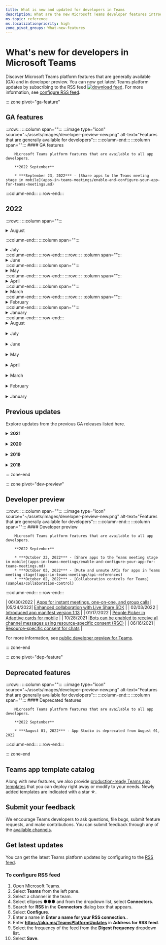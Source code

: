 ```yaml
---
title: What is new and updated for developers in Teams
description: What are the new Microsoft Teams developer features introduced and updates to existing features.
ms.topic: reference
ms.localizationpriority: high
zone_pivot_groups: What-new-features
---
```


# What's new for developers in Microsoft Teams

Discover Microsoft Teams platform features that are generally available (GA) and in developer preview. You can now get latest Teams platform updates by subscribing to the RSS feed [![download feed](~/assets/images/RSSfeeds.png)](https://aka.ms/TeamsPlatformUpdates). For more information, see [configure RSS feed](#get-latest-updates).

::: zone pivot="ga-feature"

## GA features

:::row:::
   :::column span="":::
      :::image type="icon" source="~/assets/images/developer-preview-new.png" alt-text="Features that are generally available for developers":::
   :::column-end:::
   :::column span="":::
      #### GA features

        Microsoft Teams platform features that are available to all app developers.

        **2022 September**

        * ***September 23, 2022*** - [Share apps to the Teams meeting stage in mobile](apps-in-teams-meetings/enable-and-configure-your-app-for-teams-meetings.md)

   :::column-end:::
:::row-end:::

## 2022

:::row:::
:::column span="":::

<details><summary> August </summary>

| **Date** | **Update** |
|-----|-----|
| 08/09/2022 | [Introduced Teams Toolkit for Visual Studio 2022.](toolkit/teams-toolkit-overview-visual-studio.md) |
| 08/03/2022 | [Share to Teams from personal app or tab](concepts/build-and-test/share-to-teams-from-personal-app-or-tab.md) |
| 08/03/2022 | [Added feature for retrieving meeting transcripts in the post-meeting scenario.](graph-api/meeting-transcripts/overview-transcripts.md) |
| 08/03/2022 | [Link unfurling for share to teams from web apps](concepts/build-and-test/share-to-teams-from-web-apps.md) |
| 08/01/2021| [Notice: Developer Portal is now GA and App Studio is deprecated from August, 01, 2022.](concepts/build-and-test/teams-developer-portal.md) |

</details>

:::column-end:::
:::column span="":::
<details><summary> July </summary>

| **Date** | **Update** |
|-----|-----|
| 07/28/2022 | [Add the Teams display picture and people card for in-meeting notification](apps-in-teams-meetings/enable-and-configure-your-app-for-teams-meetings.md#in-meeting-notification)|
| 07/28/2022 | [Build shared channels in Teams](concepts/build-and-test/Shared-channels.md) |
| 07/28/2022| [Introduced app manifest v1.14](resources/schema/manifest-schema.md)|
| 07/26/2022| [Suggested actions for bots](bots/how-to/conversations/conversation-messages.md#send-suggested-actions)|
| 07/21/2022 | [Introduced step by step guide to send activity feed notifications](sbs-graphactivity-feedbroadcast.yml) |
| 07/08/2022| [Updates to send channel ID selected by user during app installation to bots via conversation and installation update events](bots/how-to/conversations/subscribe-to-conversation-events.md) |

</details>
:::column-end:::
:::row-end:::
:::row:::
:::column span="":::
<details><summary> June </summary></details>
:::column-end:::
:::column span="":::
<details><summary> May </summary></details>
:::column-end:::
:::row-end:::
:::row:::
:::column span="":::
<details><summary> April </summary></details>
:::column-end:::
:::column span="":::
<details><summary> March </summary></details>
:::column-end:::
:::row-end:::
:::row:::
:::column span="":::
<details><summary> February </summary></details>
:::column-end:::
:::column span="":::
<details><summary> January </summary></details>
:::column-end:::
:::row-end:::

</br>
<details><summary> August </summary>

| **Date** | **Update** |
|-----|-----|
| 08/09/2022 | [Introduced Teams Toolkit for Visual Studio 2022.](toolkit/teams-toolkit-overview-visual-studio.md) |
| 08/03/2022 | [Share to Teams from personal app or tab](concepts/build-and-test/share-to-teams-from-personal-app-or-tab.md) |
| 08/03/2022 | [Added feature for retrieving meeting transcripts in the post-meeting scenario.](graph-api/meeting-transcripts/overview-transcripts.md) |
| 08/03/2022 | [Link unfurling for share to teams from web apps](concepts/build-and-test/share-to-teams-from-web-apps.md) |
| 08/01/2021| [Notice: Developer Portal is now GA and App Studio is deprecated from August, 01, 2022.](concepts/build-and-test/teams-developer-portal.md) |

</details>
</br>
<details><summary> July </summary>

| **Date** | **Update** |
|-----|-----|
| 07/28/2022 | [Add the Teams display picture and people card for in-meeting notification](apps-in-teams-meetings/enable-and-configure-your-app-for-teams-meetings.md#in-meeting-notification)|
| 07/28/2022 | [Build shared channels in Teams](concepts/build-and-test/Shared-channels.md) |
| 07/28/2022| [Introduced app manifest v1.14](resources/schema/manifest-schema.md)|
| 07/26/2022| [Suggested actions for bots](bots/how-to/conversations/conversation-messages.md#send-suggested-actions)|
| 07/21/2022 | [Introduced step by step guide to send activity feed notifications](sbs-graphactivity-feedbroadcast.yml) |
| 07/08/2022| [Updates to send channel ID selected by user during app installation to bots via conversation and installation update events](bots/how-to/conversations/subscribe-to-conversation-events.md) |

</details>
</br>
<details><summary> June </summary>

| **Date** | **Update** |
|-----|-----|
| 06/16/2022 | [Updated media capabilities to support desktop and mobile](concepts/device-capabilities/media-capabilities.md)|
| 06/08/2022 | [Optional card feedback for success message](~/bots/how-to/conversations/conversation-messages.md#form-completion-feedback)|
| 06/03/2022 | [Updated Add authentication module for enabling SSO for tab app with new structure and procedures](tabs/how-to/authentication/tab-sso-overview.md) |

</details>
</br>
<details><summary> May </summary>

| **Date** | **Update** |
|-----|-----|
| 05/24/2022 | [Additional tips for rapid approval to publish your app linked to a SaaS offer](~/concepts/deploy-and-publish/appsource/publish.md#additional-tips-for-rapid-approval-to-publish-your-app-linked-to-a-saas-offer) |
| 05/24/2022 | [Submit your Outlook- and Office-enabled apps to the Teams store](m365-apps/overview.md) |
| 05/24/2022 | [App guidance and what's new in TeamsJS version 2.0.0](tabs/how-to/using-teams-client-sdk.md)|
| 05/24/2022 | [Teams Toolkit version 4.0.0 for Visual Studio Code is now GA](toolkit/teams-toolkit-fundamentals.md) |
| 05/24/2022 | [Introduced app manifest version 1.13](resources/schema/manifest-schema.md) |
| 5/24/2022| [Bots and Message extensions in GCC and GCCH](concepts/app-fundamentals-overview.md#government-community-cloud)|

</details>
</br>
<details><summary> April </summary>

| **Date** | **Update** |
|-----|-----|
|04/26/2022| [Uninstall behavior for personal app with bot](bots/how-to/conversations/subscribe-to-conversation-events.md#uninstall-behavior-for-personal-app-with-bot) |
| 04/22/2022 | [Test preview for monetized apps](concepts/deploy-and-publish/appsource/prepare/test-preview-for-monetized-apps.md) |
| 04/22/2022 | [In-app purchase flow for monetization of apps](concepts/deploy-and-publish/appsource/prepare/in-app-purchase-flow.md) |
| 04/28/2022 | [Common reasons for app validation failure](concepts/deploy-and-publish/appsource/common-reasons-for-app-validation-failure.md) |
| 04/20/2022 | [Set up CI/CD pipelines](toolkit/use-CICD-template.md) |
| 04/19/2022 | [Upload your app in Microsoft Teams](concepts/deploy-and-publish/apps-upload.md) |
| 04/01/2022 | [Introduced step-by-step guide to create Teams conversational bot](sbs-teams-conversation-bot.yml)|

</details>
</br>
<details><summary> March </summary>

| **Date** | **Update** |
|-----|-----|
| 03/30/2022 | [Updated the Get started module with Blazor app using tabs and bots](sbs-gs-blazorupdate.yml)|
|03/30/2022|[Device permissions for the browser](concepts/device-capabilities/browser-device-permissions.md) |
| 03/29/2022 |[Integrate People Picker](concepts/device-capabilities/people-picker-capability.md) |
| 03/23/2022 | [Introduced step-by-step guide to unfurl links in Teams using bot](sbs-botbuilder-linkunfurling.yml) |
| 03/22/2022 | [Added information on debug process](toolkit/debug-local.md)|
| 03/14/2022 | [Introduced step-by-step guide to build and test a connector in Microsoft Teams](sbs-teams-connectors.yml) |
| 03/10/2022 | [Added information on Moodle LMS and Microsoft 365 plugins](resources/moodle-overview.md) |
| 03/03/2022 | [How to add authentication using external OAuth provider](tabs/how-to/authentication/auth-oauth-provider.md)|

</details>
</br>
<details><summary> February </summary>

| **Date** | **Update** |
|-----|-----|
| 02/25/2022 | [Introduced step-by-step guide to invoke task modules in Teams](sbs-botbuilder-taskmodule.yml)|
| 02/24/2022| [Introduced step-by-step guide to build action based message extension](sbs-meetingextension-action.yml) |
| 02/24/2022 | [Introduced step-by-step guide to build search based message extension](sbs-messagingextension-searchcommand.yml) |
| 02/24/2022 | [Introduced step-by-step guide to create Outgoing Webhooks](sbs-outgoing-webhooks.yml) |
| 02/23/2022 | [Microsoft Teams store ranking parameters](concepts/deploy-and-publish/appsource/post-publish/teams-store-ranking-parameters.md)|
| 02/18/2022 | [Introduced extensive Glossary for the Microsoft Teams Developer Documentation to help you find the definition about a term quickly](~/get-started/glossary.md) |
| 02/18/2022 | [Updated the Overview module for mapping Teams app to organizational goals, user story, and exploring Teams app features](overview.md) |
| 02/18/2022 | [Updated the App fundamentals module to Plan your app to include mapping use cases to Teams features, and app planning checklist](~/concepts/app-fundamentals-overview.md) |
| 02/17/2022 | [What to expect after you submit your app?](concepts/deploy-and-publish/appsource/publish.md)|
| 02/15/2022 | [Introduced step-by-step guide how to upload files to Teams from a bot](sbs-file-handling-in-bot.yml) |
| 02/11/2022 | [Shared meeting stage](apps-in-teams-meetings/enable-and-configure-your-app-for-teams-meetings.md#shared-meeting-stage)|
| 02/08/2022 | [Introduced step-by-step guide to create Calling and Meeting bot](sbs-calling-and-meeting.yml)|
| 02/02/2022 | [Introduced app manifest version 1.12](resources/schema/manifest-schema.md) |

</details>
</br>
<details><summary> January </summary>

| **Date** | **Update** |
|-----|-----|
| 01/25/2022 | [Send real-time captions API](apps-in-teams-meetings/API-references.md#send-real-time-captions-api) |
| 01/19/2022 | [Adaptive Cards form completion feedback](bots/how-to/conversations/conversation-messages.md#form-completion-feedback) |
| 01/17/2022 | [People Picker in Adaptive cards for desktop](task-modules-and-cards/cards/people-picker.md) |

</details>

## Previous updates

Explore updates from the previous GA releases listed here.
</br>
<details>
<summary><b>2021</b></summary>

| **Date** | **Update** | **Find here** |
| -------- | --------- | ----------------|
|12/24/2021| Introduced step-by-step guide to grant Tab device permissions | App fundamentals > Device capabilities > [Step-by-step guide to grant Tab device permissions](sbs-tab-device-permissions.yml) |
|12/23/2021| Introduced step-by-step guide to create Tabs with Adaptive Cards| Add authentication > Tabs > Use SSO authentication > [Step-by-step guide to create Tabs with Adaptive Cards](sbs-tab-with-adaptive-cards.yml) |
|12/21/2021 | Updated the Get started JavaScript, C#, and Node.js modules for Teams Toolkit 3.0.0 | • Get started > [Build your first app with JavaScript](sbs-gs-javascript.yml) <br> • Get started > [Build your first app with C# or .NET](sbs-gs-csharp.yml) <br> • Get started> [Build your first app with Node.js](sbs-gs-nodejs.yml) |
|12/20/2021| Introduced step-by-step guide for tabs and message extensions with Single sign-on (SSO) | Add authentication > Tabs > Use SSO authentication > [Step-by-step guide with SSO for tabs and message extensions](sbs-tabs-and-messaging-extensions-with-SSO.yml)|
|12/20/2021| Introduced step-by-step guide to create meeting content bubble | Build apps for Teams meetings > Enable and configure apps for meetings > [Step-by-step guide to create meeting content bubble](sbs-meeting-content-bubble.yml) |
|12/09/2021| Introduced step-by-step guide to meeting stage view | Build apps for Teams meetings > Enable and configure apps for meetings > [Step-by-step guide to create meetings stage view](sbs-meetings-stage-view.yml)|
|12/13/2021 | Introduced guidelines for app linked to SaaS offer | Distribute your app > Publish to the Teams store > Review store validation guidelines > [Guidelines for apps linked to SaaS offer](concepts/deploy-and-publish/appsource/prepare/teams-store-validation-guidelines.md#apps-linked-to-saas-offer)|
|12/09/2021| Introduced step-by-step guide to create meeting sidepanel | Build apps for Teams meetings > Enable and configure apps for meetings > [Step-by-step guide to create meeting sidepanel in Teams](sbs-meetings-sidepanel.yml)|
|12/01/2021 | Introduced new store icon | • Design your app > App capabilities > [Designing your personal app for Microsoft Teams](concepts/design/personal-apps.md)</br> • Design your app > UI components > [Designing your Microsoft Teams app with advanced UI components](concepts/design/design-teams-app-advanced-ui-components.md) |
|11/24/2021| Introduced step-by-step guide to generate meeting token | Build apps for Teams meetings > Enable and configure apps for meetings > [Step-by-step guide to create meeting token in Teams](sbs-meeting-token-generator.yml)|
|11/17/2021| Updated Microsoft Teams store validation guidelines|[Store validation guidelines](~/concepts/deploy-and-publish/appsource/prepare/teams-store-validation-guidelines.md)|
|11/17/2021| Static and dynamic typeahead search for desktop and mobile users | • Build cards and task modules > Build cards > [Typeahead search in Adaptive Cards](task-modules-and-cards/cards/dynamic-search.md) </br> • Build cards and task modules > Build cards > Overview >  [Type-ahead search in Adaptive Cards](task-modules-and-cards/what-are-cards.md#type-ahead-search-in-adaptive-cards) </br> • Build cards and task modules > Overview > [Cards and task modules](task-modules-and-cards/cards-and-task-modules.md)|
|11/13/2021| Bots can be enabled to receive all channel messages using resource-specific consent (RSC) | • Build bots > Bot conversations > Messages in bot conversations > [Receive all channel messages with RSC](~/bots/how-to/conversations/channel-messages-with-rsc.md) </br> • Build bots > Bot conversations > [Bot conversation overview](~/bots/how-to/conversations/conversation-basics.md) </br> • Build bots > Bot conversations > [Channel and group conversations](~/bots/how-to/conversations/channel-and-group-conversations.md) |
|10/28/2021| Monetize your Teams app with a transactable SaaS offer | Distribute your app > Publish to the Teams store > [Include a SaaS offer with your Teams app](~/concepts/deploy-and-publish/appsource/prepare/include-saas-offer.md) |
|10/25/2021| Updated Get started module for Microsoft Teams Developer Documentation with new structure and procedures in a step-by-step guide | Get started > [Get started with your first Teams app](get-started/get-started-overview.md) |
|10/20/2021| Meeting stage is now available in GA | Build apps for Teams meetings > [Enable and configure your apps for Teams meetings](apps-in-teams-meetings/enable-and-configure-your-app-for-teams-meetings.md) |
|10/20/2021| Meeting Details API and real-time Teams meeting events | Build apps for Teams meetings > [Get meeting details API](apps-in-teams-meetings/API-references.md#get-meeting-details-api) |
|10/18/2021| Tabs link unfurling and stage view | Build tabs > [Tabs link unfurling and stage view](tabs/tabs-link-unfurling.md) |
|10/08/2021| New best practices for designing Adaptive Cards | Design your app > UI components > [Designing Adaptive Cards for your Teams app](task-modules-and-cards/cards/design-effective-cards.md) |
|10/05/2021| Hide Teams app until Admin allows to un-hide the app | Design your app > [Block apps by default for users until an admin approves](concepts/design/enable-app-customization.md#block-apps-by-default-for-users-until-an-admin-approves) |
|10/05/2021| Plan your apps for Teams mobile | App fundamentals > [Plan responsive tabs for Teams mobile](concepts/design/plan-responsive-tabs-for-teams-mobile.md) |
|10/04/2021| New Developer Portal for Teams introduced for managing your Teams apps | Tools and SDK > [Developer Portal for Teams](concepts/build-and-test/teams-developer-portal.md) |
|09/21/2021|Teams supports Azure AD Object ID and UPN in user mention for bots and Incoming Webhooks | • Build cards and task modules > Build cards > [Azure AD Object ID and UPN in user mention](task-modules-and-cards/what-are-cards.md#support-for-azure-ad-object-id-and-upn-in-user-mention) </br> • Build cards and task modules > Build cards > [Cards- Overview](task-modules-and-cards/cards/cards-format.md#format-cards-with-markdown) |
|08/16/2021| Support for input validation on Adaptive Cards (v1.3 for all capabilities) and Universal Actions (v1.4 for bot sent cards) | • Adaptive cards > Authoring cards > [Input validation](/adaptive-cards/authoring-cards/input-validation)</br> • Build cards and task modules > Build cards > Universal actions for adaptive cards > [Universal Actions for Adaptive Cards v1.4](task-modules-and-cards/cards/universal-actions-for-adaptive-cards/overview.md) |
|08/30/2021| Custom Together Mode scenes feature combines participants into a single virtual scene and places their video streams in pre-determined seats | Build apps for Teams meetings > [Custom Together Mode scenes](~/apps-in-teams-meetings/teams-together-mode.md) |
|08/25/2021| Introduced step-by-step guide to create a Teams bot with Single sign-on (SSO) | Add authentication > Bots > [Step-by-step guide to create Teams bot with SSO](sbs-bots-with-sso.yml) |
|08/19/2021| Installation update event received when you install a bot to a conversation thread | Build bots > Bot conversations > [Installation update event](bots/how-to/conversations/subscribe-to-conversation-events.md#installation-update-event) |
|08/12/2021|Build tabs with Adaptive Cards| Build tabs > [Build tabs with Adaptive Cards](tabs/how-to/build-adaptive-card-tabs.md) |
|08/04/2021|Tabs will no longer have margins surrounding their experiences | Build tabs > [Removing tab margins](resources/removing-tab-margins.md) |
|07/08/2021|Teams mobile adds support for apps in meetings | Build apps for Teams meetings > [Meeting app extensibility](apps-in-teams-meetings/meeting-app-extensibility.md) |
|06/28/2021|Integrate People Picker capability | Integrate with Teams > [Integrate People Picker capability](concepts/device-capabilities/people-picker-capability.md) |  
|06/25/2021| Introduced step-by-step guide to send proactive messages | Build bots > Bot conversation > Proactive messages > [Step-by-step guide to send proactive messages](sbs-send-proactive.yml) |
|06/09/2021| Stage view for images in Adaptive Cards with `allowExpand` attribute | Build cards and task modules > Build cards > [Stage view for images in Adaptive Cards](task-modules-and-cards/cards/cards-format.md#stage-view-for-images-in-adaptive-cards) |
|05/31/2021| Conversational tabs | Build tabs > [Start and continue conversations about content in your tabs](~/tabs/how-to/conversational-tabs.md) |
|05/24/2021| Updated Teams app design guidelines with mobile patterns | Design your app > [Designing your Teams app](~/concepts/design/design-teams-app-overview.md) |
|05/13/2021| Added information on mConnect and Skooler | Integrate with Teams > Moodle LMS > [Moodle learning management system](resources/moodle-overview.md)|
|05/10/2021| App manifest v1.10 released | App manifest > [Manifest schema](resources/schema/manifest-schema.md) |
|05/10/2021| New app customization feature | Design your app > [Enable orgs to customize your app](concepts/design/enable-app-customization.md) |
|05/07/2021| Deep links for audio and video calls in chat | Integrate with Teams > [Deep links](concepts/build-and-test/deep-links.md#navigate-to-an-audio-or-audio-video-call) |
|04/30/2021|New guidance on how to publish apps to the Teams store | • Publish to the Teams store > [Publish your app to the Teams store](concepts/deploy-and-publish/appsource/publish.md)</br> • Publish to the Teams store > [Teams store validation guidelines](concepts/deploy-and-publish/appsource/prepare/teams-store-validation-guidelines.md) |
|04/29/2021 | Support for Universal Actions for Adaptive Cards v1.4 | Build cards and task module > Build cards > Universal actions for Adaptive Cards > [Universal Actions for Adaptive Cards](task-modules-and-cards/cards/universal-actions-for-adaptive-cards/overview.md) |
|04/29/2021 | User Specific Views | Build cards and task module > Build cards > Universal actions for Adaptive Cards > [User Specific Views](task-modules-and-cards/cards/universal-actions-for-adaptive-cards/User-Specific-Views.md) |
|04/29/2021 | Sequential Workflows | Build cards and task module > Build cards > Universal actions for Adaptive Cards > [Sequential Workflows](task-modules-and-cards/cards/universal-actions-for-adaptive-cards/Sequential-Workflows.md) |
|04/29/2021 | Up to date cards | Build cards and task module > Build cards > Universal actions for Adaptive Cards > [Up to date cards](task-modules-and-cards/cards/universal-actions-for-adaptive-cards/Up-To-Date-Views.md) |
|04/08/2021| App customization feature | • Design your apps > [Design teams app overview](concepts/design/enable-app-customization.md)</br> • Tools and SDKs > [Developer Portal](concepts/build-and-test/teams-developer-portal.md) </br> • App manifest > Public developer preview > [Manifest schema](resources/schema/manifest-schema-dev-preview.md) |
|03/18/2021| Notice: Update to version 4.10 or above of the Bot Framework SDK, as we've started with the deprecation process for `TeamsInfo.getMembers` and `TeamsInfo.GetMembersAsync`. | Build bots > [Bot API Changes for Team/Chat Members](resources/team-chat-member-api-changes.md) |
|03/05/2021|Default install scope and group capability | Distribute your app > [Default install scope and group capability](concepts/deploy-and-publish/add-default-install-scope.md) |
|03/05/2021|Reorder personal app tabs | Build tabs > [Reorder the chat tab in personal apps](tabs/how-to/create-personal-tab.md#reorder-static-personal-tabs) |
|03/04/2021|Information masking in Adaptive cards | Build cards and task modules > Build cards > [Information masking in Adaptive cards](task-modules-and-cards/cards/cards-format.md#information-masking-in-adaptive-cards) |
|02/19/2021|Added location capabilities. <br/> Location capabilities information is added in the device capabilities overview, native device permissions, integrate media capabilities, and QR or barcode scanner capability files | • App fundamentals > Device capabilities > [Overview](concepts/device-capabilities/device-capabilities-overview.md) </br> • App fundamentals > Device capabilities > [Request device permissions](concepts/device-capabilities/native-device-permissions.md) </br> • App fundamentals > Device capabilities > [Integrate media capabilities](concepts/device-capabilities/media-capabilities.md) </br> • App fundamentals > Device capabilities > [Integrate QR or barcode scanner capability](concepts/device-capabilities/qr-barcode-scanner-capability.md) </br> • App fundamentals > Device capabilities > [Integrate location capabilities](concepts/device-capabilities/location-capability.md) |
|02/18/2021|Added QR or barcode scanner capability. <br/> QR or barcode scanner  capability information is added in the device capabilities overview, native device permissions, and integrate media capabilities files | • App fundamentals > Device capabilities > [Overview](concepts/device-capabilities/device-capabilities-overview.md) </br> • App fundamentals > Device capabilities > [Request device permissions](concepts/device-capabilities/native-device-permissions.md) </br> • App fundamentals > Device capabilities > [Integrate media capabilities](concepts/device-capabilities/media-capabilities.md) </br> • App fundamentals > Device capabilities > [Integrate QR or barcode scanner capability](concepts/device-capabilities/qr-barcode-scanner-capability.md) |
|02/09/2021|Added device capabilities overview. <br/> Microphone capability information is added in the native device permissions and integrate media capabilities files |• App fundamentals > Device capabilities > [Overview](concepts/device-capabilities/device-capabilities-overview.md) </br> App fundamentals > • Device capabilities > [Request device permissions](concepts/device-capabilities/native-device-permissions.md) </br> • App fundamentals > Device capabilities > [Integrate media capabilities](concepts/device-capabilities/media-capabilities.md)|

<br>

</details>

<br>

<details>
<summary><b>2020</b></summary>

| **Date** | **Update** | **Find here** |
| -------- | --------- | ------------------ |
|11/30/2020|Identity platform integration with Teams Toolkit and Visual Studio Code for tabs |[Single sign-on authentication with Teams Toolkit and Visual Studio Code for tabs](toolkit/visual-studio-code-tab-sso.md)|
|11/16/2020|Teams app manifest updated to version 1.8.|[Reference: Manifest schema for Microsoft Teams](resources/schema/manifest-schema.md)|
|11/10/2020|Teams bot design guidelines |[Bot design guidelines](bots/design/bots.md)|
|09/30/2020|Sending and receiving files to bots on mobile devices is now supported |[Send and receive files through your bot](resources/bot-v3/bots-files.md)|
|09/22/2020|New information for getting started with Teams development |[Build your first Teams app overview](build-your-first-app/build-first-app-overview.md)|
|09/18/2020|Support for in-meeting Teams apps (Release Preview) |[Apps in Teams meetings](apps-in-teams-meetings/teams-apps-in-meetings.md)|
|08/19/2020|Import Teams messages with Microsoft Graph |[Import third-party platform messages to Teams using Microsoft Graph](graph-api/import-messages/import-external-messages-to-teams.md)
|08/12/2020 |Adaptive Cards support in incoming webhook moved to GA |[Send adaptive cards using an incoming webhook](~/webhooks-and-connectors/how-to/connectors-using.md#send-adaptive-cards-using-an-incoming-webhook) |
|08/10/2020|Get started building Teams apps with the Visual Studio Toolkit |[Build apps with the Microsoft Teams Toolkit and Visual Studio Code](toolkit/visual-studio-overview.md) |
|08/06/2020|Support for Tabs SSO authentication |[Develop an SSO Microsoft Teams Tab](tabs/how-to/authentication/tab-sso-overview.md) |
|07/27/2020 | Graph proactive bots and messages (Public Preview) |[Enable proactive bot installation and proactive messaging in Teams with Microsoft Graph](graph-api/proactive-bots-and-messages/graph-proactive-bots-and-messages.md)|
|07/22/2020 |Mobile device capability updates |[Request device permissions for your Microsoft Teams tab](concepts/device-capabilities/native-device-permissions.md) |
|07/20/2020|Teams App Validation Tool for AppSource submissions |[Teams App Validation Tool](concepts/deploy-and-publish/appsource/prepare/submission-checklist.md)
|07/15/2020|Create a virtual assistant for Teams |[Virtual Assistant for Microsoft Teams](samples/virtual-assistant.md)|
|07/14/2020|Surfacing a native loading indicator documentation |[Showing a native loading indicator](tabs/how-to/create-tab-pages/content-page.md#show-a-native-loading-indicator)
|07/01/2020|Get started building Teams apps with the Visual Studio Code Toolkit |[Build apps with the Microsoft Teams Toolkit and Visual Studio Code](toolkit/visual-studio-code-overview.md) |
|07/01/2020|Single sign-on for tabs GA for Teams web and desktop clients |[Single Sign-On (SSO)](tabs/how-to/authentication/tab-sso-overview.md)|
|06/05/2020| Manifest schema updated to version 1.7.| [Reference: Manifest schema for Microsoft Teams](resources/schema/manifest-schema.md)|
|05/18/2020|Integrate Power Virtual Agents with Teams |[Integrate a Power Virtual Agents chatbot with Microsoft Teams](bots/how-to/add-power-virtual-agents-bot-to-teams.md)|
|04/01/2020|Integrate WFM systems with Shifts Connector for Teams |[Microsoft Teams Shifts WFM connectors](samples/shifts-wfm-connectors.md)
|03/24/2020 | Added support for retrieving a single member of a conversation, and additional support for retrieving paged members | [Get Teams context for your bot](~/bots/how-to/get-teams-context.md) |

<br>

</details>

<br>

<details>
  
<summary><b>2019</b></summary>

| **Date** | **Update** | **Find here** |
| -------- | --------- | ------------------ |
| 12/26/2019 | The `replyToId` parameter in payloads sent to a bot is no longer encrypted, allowing you to use this value to construct deeplinks to these messages. Message payloads include the encrypted values in the parameter `legacy.replyToId`.  |
| 11/05/2019 | Single sign-on using the Teams JavaScript SDK. | [Single sign-on](tabs/how-to/authentication/tab-sso-overview.md) |
| 10/31/2019 | Conversational bots and message extension documentation updated to reflect the 4.6 Bot Framework SDK. Documentation for the v3 SDK is available in the Resources section. | All bot and message extension documentation |
| 10/31/2019 | New documentation structure, and major article refactoring. Please report any dead links or 404's by creating a GitHub Issue. | All of them! |
| 09/13/2019 | Request bot is installed from action-based message extension. | [Initiate actions with message extensions](resources/messaging-extension-v3/create-extensions.md#request-to-install-your-conversational-bot)
| 08/28/2019 | Support for private channels in tabs and Connectors. | [Get context for your tab](tabs/how-to/access-teams-context.md#retrieve-context-in-private-channels) |
| 06/20/2019 | Share an external website, from an external website, into a Teams channel. | [Share to Teams](concepts/build-and-test/share-to-teams-overview.md). |
| 05/25/2019 | Respond with bot message from task module. | [Respond with bot message from task module](resources/messaging-extension-v3/create-extensions.md#respond-with-an-adaptive-card-message-sent-from-a-bot) |
| 05/25/2019 | Bots in group chats. | [Interact with a bot in group chat or channel](~/concepts/bots/bot-conversations/bots-conv-channel.md) |
| 05/20/2019 | App manifest localization. | [App localization](~/publishing/apps-localization.md) |
| 05/20/2019 | Message actions. | [Message Actions](resources/messaging-extension-v3/create-extensions.md#action-type-message-extensions) |
| 05/20/2019 | Link unfurling (custom URL previews). | [Link unfurling](messaging-extensions/how-to/link-unfurling.md)|
| 05/06/2019 | Application Certification program for store apps. | [Application Certification](~/concepts/deploy-and-publish/appsource/post-publish/overview.md#complete-microsoft-365-certification) |
| 05/06/2019 | App Templates are now available | [App Templates](~/samples/app-templates.md) |
| 04/23/2019 | Action-based Message Extensions are now available. | [Action-based Message Extensions](~/concepts/messaging-extensions/create-extensions.md) |
| 02/18/2019 | Creating deep links to private chat. | [Deep linking to a chat](concepts/build-and-test/deep-links.md#navigate-to-a-chat) |
| 01/23/2019 | Surfacing SKU and licenceType information in the tab context. | [Tab Context](~/concepts/tabs/tabs-context.md) |
|
</details>

<br>

<details>
<summary><b>2018</b></summary>

| **Date** | **Update** | **Find here** |
| -------- | --------- | ------------------ |
| 11/12/2018 | Tabs in group chat is now available in the released version of Teams. As part of this work, the tabs section has been reworked for clarity.| [Configurable tabs](~/concepts/tabs/tabs-configurable.md) |
| 11/09/2018 | You can now create deep links to private chats between users. | [Deep linking to a chat](concepts/build-and-test/deep-links.md#navigate-to-a-chat) |
| 11/08/2018 | SharePoint Framework 1.7 has shipped and with it a new feature to use Microsoft Teams tab as a SharePoint Framework web part. | [Tabs in SharePoint](~/concepts/tabs/tabs-in-sharepoint.md) |
| 11/05/2018 | The **task module** feature was released. A task module allows you to create modal pop-up experiences in your Teams application, from both bots and tabs. Inside the pop-up, you can run your own custom HTML/JavaScript code, show an `<iframe>`-based widget such as a YouTube or Microsoft Stream video, or display an [Adaptive card](/adaptive-cards/). | [Task module Overview](~/concepts/task-modules/task-modules-overview.md), [task module in tabs](~/concepts/task-modules/task-modules-tabs.md),  [task module in bots](~/concepts/task-modules/task-modules-bots.md) |
| 10/05/2018 | Formatting information for cards has been updated and tested in the desktop, iOS, and Android clients for Teams. | [Cards](~/concepts/cards/cards.md), [Card formatting](~/concepts/cards/cards-format.md) |
| 09/24/2018 | Calls and online meetings APIs for Microsoft Graph were released to beta, and Teams apps can now interact with users in rich ways using voice and video. | [Calls and online meetings bots](~/concepts/calls-and-meetings/registering-calling-bot.md), [Real-time media concepts](~/concepts/calls-and-meetings/real-time-media-concepts.md), [Registering a calling bot](~/concepts/calls-and-meetings/registering-calling-bot.md), [Debugging and local testing](~/concepts/calls-and-meetings/debugging-local-testing-calling-meeting-bots.md), [Application-hosted media](~/concepts/calls-and-meetings/requirements-considerations-application-hosted-media-bots.md), [Handling incoming call notifications](~/concepts/calls-and-meetings/call-notifications.md) |
| 09/11/2018 | Tab configuration pages are now significantly taller. | [Tab Design](tabs/design/tabs.md) |
| 08/15/2018 | Adaptive cards are now supported in Teams.|[Adaptive card actions in Teams](task-modules-and-cards/cards/cards-reference.md#adaptive-card) |
| 08/10/2018 | Client support for DevTools.| [DevTools for the Microsoft Teams Desktop Client](~/resources/dev-preview/developer-preview-tools.md)|
| 08/08/2018 | Message extensions now supports multiple commands. | [composeExtensions.commands](~/resources/schema/manifest-schema.md#composeextensionscommands)|
| 08/07/2018 | Inline configuration is now supported in Connectors. The Connectors documentation has also been revised and expanded for clarity.| [Connectors](~/concepts/connectors/connectors.md)|
| 08/06/2018 | Your bot can now send and receive files. | [Send and receive files through your bot](~/bots/how-to/bots-filesv4.md)|
| 07/23/2018 | Information about app re-certification has been added to the Publishing section. |[Manifest permissions](resources/schema/manifest-schema.md#permissions)|
| 07/16/2018 | More space has been allocated to the tab configuration page. | [The tab configuration page is significantly taller](tabs/design/tabs.md)|
| 07/12/2018 | Information on guest access. | [Guest access in Microsoft Teams](/microsoftteams/guest-access#guest-access-overview)|
| 06/07/2018 | Information for the Microsoft Teams Tenant App Catalog has been added. | [Publish your Microsoft Teams app](~/publishing/apps-publish.md)|
| 05/29/2018 | Adaptive cards are supported in Teams. | [Adaptive card actions in Teams](task-modules-and-cards/cards/cards-reference.md) |
| 04/17/2018 | replyToID has been added to the payload for the `Invoke` and `MessageBack` card actions. This is especially useful if you need to update the message that the card action came from. | [Card actions](~/concepts/cards/cards-actions.md)|
| 04/12/2018 | Added this topic to track changes to the Teams programming interface and this documentation set. | [What's new](~/whats-new.md)|
| 04/10/2018 | Changed authentication URLs to consistently use the tenant ID in the path. | [Authentication flow for Tabs](~/concepts/authentication/auth-flow-tab.md), [Azure AD Tab authentication](~/concepts/authentication/auth-tab-AAD.md)|
| 04/06/2018 | Added design guidelines for using the Command Box. |[Command box](~/resources/design/framework/command-box.md)|
| 04/02/2018 | Using bots to send notifications for your app. |[Notification-only bots](~/concepts/bots/bots-notification-only.md)|
| 03/27/2018 | Expanded documentation for proactive messaging. |[Starting a conversation](./concepts/bots/bot-conversations/bots-conv-proactive.md)|
| 03/15/2018 | Refactored documentation for cards. |[Cards](~/concepts/cards/cards.md), [Card actions](~/concepts/cards/cards-actions.md), [Card formatting](~/concepts/cards/cards-format.md), [Card reference](~/concepts/cards/cards-reference.md)|
| 02/27/2018 | Added sample code to demonstrate AsTeamsChannelAccounts() method. |[Get context for your bot](~/concepts/bots/bots-context.md)|
| 02/05/2018 | Added topics for getting started using C#. |[Get started on the Microsoft Teams platform with C#/.NET](./get-started/get-started-dotnet-app-studio.md)|
|
</details>
</details>

::: zone-end

::: zone pivot="dev-preview"

## Developer preview

:::row:::
   :::column span="":::
      :::image type="icon" source="~/assets/images/developer-preview-new.png" alt-text="Features that are generally available for developers":::
   :::column-end:::
   :::column span="":::
      #### Developer preview

        Microsoft Teams platform features that are available to all app developers.

        **2022 September**

        * ***October 23, 2022*** - [Share apps to the Teams meeting stage in mobile](apps-in-teams-meetings/enable-and-configure-your-app-for-teams-meetings.md)
        * ***October 03, 2022*** - [Mute and unmute APIs for apps in Teams meeting stage](apps-in-teams-meetings/api-references)
        * ***October 02, 2022*** - [Collaboration controls for Teams](samples/collaboration-control)

   :::column-end:::
:::row-end:::

| 06/30/2022 | [Apps for instant meetings, one-on-one, and group calls](apps-in-teams-meetings/teams-apps-in-meetings.md)|
|05/24/2022| [Enhanced collaboration with Live Share SDK](apps-in-teams-meetings/teams-live-share-overview.md) |
| 02/03/2022 | [Introduced app manifest version 1.13](resources/schema/manifest-schema-dev-preview.md) |
| 01/17/2022 | [People Picker in Adaptive cards for mobile](task-modules-and-cards/cards/people-picker.md) |
| 10/28/2021 |[Bots can be enabled to receive all channel messages using resource-specific consent (RSC)](bots/how-to/conversations/conversation-basics.md) |
| 06/16/2021 | [Resource-specific consent for chats](graph-api/rsc/resource-specific-consent.md) |

For more information, see [public developer preview for Teams](~/resources/dev-preview/developer-preview-intro.md).

::: zone-end

::: zone pivot="dep-feature"

## Deprecated features

:::row:::
   :::column span="":::
      :::image type="icon" source="~/assets/images/developer-preview-new.png" alt-text="Features that are generally available for developers":::
   :::column-end:::
   :::column span="":::
      #### Deprecated features

        Microsoft Teams platform features that are available to all app developers.

        **2022 September**

        * ***August 01, 2022*** - App Studio is deprecated from August 01, 2022

   :::column-end:::
:::row-end:::

::: zone-end

## Teams app template catalog

Along with new features, we also provide [production-ready Teams app templates](samples/app-templates.md) that you can deploy right away or modify to your needs. Newly added templates are indicated with a star ☆.

## Submit your feedback

We encourage Teams developers to ask questions, file bugs, submit feature requests, and make contributions. You can submit feedback through any of the [available channels](feedback.md).

## Get latest updates

You can get the latest Teams platform updates by configuring to the [RSS feed](https://aka.ms/TeamsPlatformUpdates).

### To configure RSS feed

1. Open Microsoft Teams.
1. Select **Teams** from the left pane.
1. Select a channel in the team.
1. Select ellipses &#x25CF;&#x25CF;&#x25CF; and from the dropdown list, select **Connectors**.
1. Search for **RSS** in the **Connectors** dialog box that appears.
1. Select **Configure**.
1. Enter a name in **Enter a name for your RSS connection.**.
1. Enter **<https://aka.ms/TeamsPlatformUpdates>** in **Address for RSS feed**.
1. Select the frequency of the feed from the **Digest frequency** dropdown list.
1. Select **Save**.
